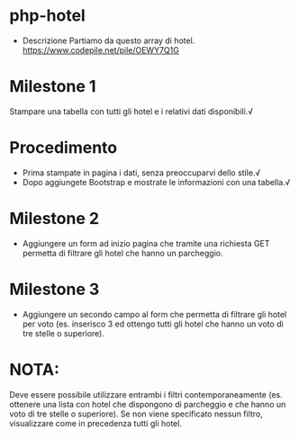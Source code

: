 # php-hotel

- Descrizione
Partiamo da questo array di hotel. https://www.codepile.net/pile/OEWY7Q1G

# Milestone 1
Stampare una tabella con tutti gli hotel e i relativi dati disponibili.√
# Procedimento
- Prima stampate in pagina i dati, senza preoccuparvi dello stile.√
- Dopo aggiungete Bootstrap e mostrate le informazioni con una tabella.√

# Milestone 2 
-  Aggiungere un form ad inizio pagina che tramite una richiesta GET permetta di filtrare gli hotel che hanno un parcheggio.

# Milestone 3
-  Aggiungere un secondo campo al form che permetta di filtrare gli hotel per voto (es. inserisco 3 ed ottengo tutti gli hotel che hanno un voto di tre stelle o superiore).

# NOTA:
Deve essere possibile utilizzare entrambi i filtri contemporaneamente (es. ottenere una lista con hotel che dispongono di parcheggio e che hanno un voto di tre stelle o superiore).
Se non viene specificato nessun filtro, visualizzare come in precedenza tutti gli hotel.